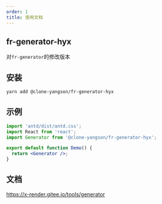 ```yaml
---
order: 1
title: 使用文档
---
```


## fr-generator-hyx

对`fr-generator`的修改版本

## 安装

```bash
yarn add @clone-yangson/fr-generator-hyx
```

## 示例

```jsx
import 'antd/dist/antd.css';
import React from 'react';
import Generator from '@clone-yangson/fr-generator-hyx';

export default function Demo() {
  return <Generator />;
}
```

## 文档

https://x-render.gitee.io/tools/generator
